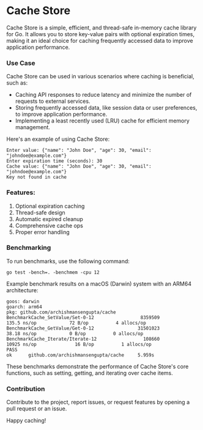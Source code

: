 # Cache Store
Cache Store is a simple, efficient, and thread-safe in-memory cache library for Go. It allows you to store key-value pairs with optional expiration times, making it an ideal choice for caching frequently accessed data to improve application performance.

### Use Case
Cache Store can be used in various scenarios where caching is beneficial, such as:

- Caching API responses to reduce latency and minimize the number of requests to external services.
- Storing frequently accessed data, like session data or user preferences, to improve application performance.
- Implementing a least recently used (LRU) cache for efficient memory management.

Here's an example of using Cache Store:

```Enter key: a3f5d76b-908c-4b7b-9b0c-8a6ee2533e6a
Enter value: {"name": "John Doe", "age": 30, "email": "johndoe@example.com"}
Enter expiration time (seconds): 30
Cache value: {"name": "John Doe", "age": 30, "email": "johndoe@example.com"}
Key not found in cache
```

### Features:
1. Optional expiration caching
2. Thread-safe design
3. Automatic expired cleanup
4. Comprehensive cache ops
5. Proper error handling
   

### Benchmarking
To run benchmarks, use the following command:

`go test -bench=. -benchmem -cpu 12`

Example benchmark results on a macOS (Darwin) system with an ARM64 architecture:
```
goos: darwin
goarch: arm64
pkg: github.com/archishmansengupta/cache
BenchmarkCache_SetValue/Set-0-12                 8359509               135.5 ns/op            72 B/op          4 allocs/op
BenchmarkCache_GetValue/Get-0-12                31501023                38.18 ns/op            0 B/op          0 allocs/op
BenchmarkCache_Iterate/Iterate-12                 108660             10925 ns/op              16 B/op          1 allocs/op
PASS
ok      github.com/archishmansengupta/cache     5.959s
```
These benchmarks demonstrate the performance of Cache Store's core functions, such as setting, getting, and iterating over cache items.

### Contribution
Contribute to the project, report issues, or request features by opening a pull request or an issue.

Happy caching!
